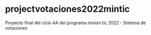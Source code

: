 # projectvotaciones2022mintic
Proyecto final del ciclo 4A del programa mision tic 2022 - Sistema de votaciones
